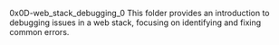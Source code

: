 0x0D-web_stack_debugging_0
This folder provides an introduction to debugging issues in a web stack, focusing on identifying and fixing common errors.
